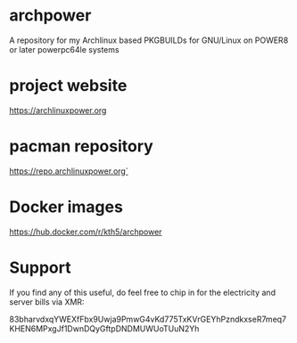 # archpower
A repository for my Archlinux based PKGBUILDs for GNU/Linux on POWER8 or later powerpc64le systems

# project website
https://archlinuxpower.org

# pacman repository
https://repo.archlinuxpower.org`

# Docker images
https://hub.docker.com/r/kth5/archpower

# Support
If you find any of this useful, do feel free to chip in for the electricity and server bills via XMR:

83bharvdxqYWEXfFbx9Uwja9PmwG4vKd775TxKVrGEYhPzndkxseR7meq7KHEN6MPxgJf1DwnDQyGftpDNDMUWUoTUuN2Yh
